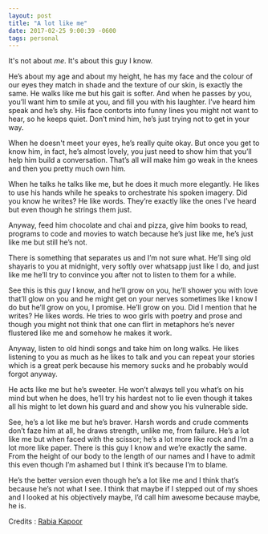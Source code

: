```yaml
---
layout: post
title: "A lot like me"
date: 2017-02-25 9:00:39 -0600
tags: personal
---
```


It's not about *me*. It's about this guy I know.

He’s about my age and about my height, he has my face and the colour of our eyes they match in shade and the texture of our skin, is exactly the same.
He walks like me but his gait is softer. And when he passes by you, you’ll want him to smile at you, and fill you with his laughter.
I’ve heard him speak and he’s shy. His face contorts into funny lines you might not want to hear, so he keeps quiet. Don’t mind him, he’s just trying not to get in your way.

When he doesn't meet your eyes, he’s really quite okay. But once you get to know him, in fact, he’s almost lovely, you just need to show him that you’ll help him build a conversation. That’s all will make him go weak in the knees and then you pretty much own him.

When he talks he talks like me, but he does it much more elegantly. He likes to use his hands while he speaks to orchestrate his spoken imagery. Did you know he writes? He like words. They’re exactly like the ones I’ve heard but even though he strings them just.

Anyway, feed him chocolate and chai and pizza, give him books to read, programs to code and movies to watch because he’s just like me, he’s just like me but still he’s not.

There is something that separates us and I’m not sure what. He’ll sing old shayaris to you at midnight, very softly over whatsapp just like I do, and just like me he’ll try to convince you after not to listen to them for a while.

See this is this guy I know, and he’ll grow on you, he’ll shower you with love that’ll glow on you and he might get on your nerves sometimes like I know I do but he’ll grow on you, I promise. He’ll grow on you. Did I mention that he writes? He likes words. He tries to woo girls with poetry and prose and though you might not think that one can flirt in metaphors he’s never flustered like me and somehow he makes it work.

Anyway, listen to old hindi songs and take him on long walks. He likes listening to you as much as he likes to talk and you can repeat your stories which is a great perk because his memory sucks and he probably would forgot anyway.

He acts like me but he’s sweeter. He won’t always tell you what’s on his mind but when he does, he’ll try his hardest not to lie even though it takes all his might to let down
his guard and and show you his vulnerable side.

See, he’s a lot like me but he’s braver. Harsh words and crude comments don’t faze him at all, he draws strength, unlike me, from failure. He’s a lot like me but when faced with the scissor; he’s a lot more like rock and I’m a lot more like paper. There is this guy I know and we’re exactly the same. From the height of our body to the length of our names and I have to admit this even though I’m ashamed but I think it’s because I’m to blame.

He’s the better version even though he’s a lot like me and I think that’s because he’s not what I see. I think that maybe if I stepped out of my shoes and I looked at his objectively maybe, I’d call him awesome because maybe, he is.

Credits : [Rabia Kapoor](papercupplastic.blogspot.com)
